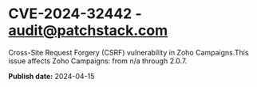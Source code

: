 # CVE-2024-32442 - audit@patchstack.com

Cross-Site Request Forgery (CSRF) vulnerability in Zoho Campaigns.This issue affects Zoho Campaigns: from n/a through 2.0.7.



**Publish date:** 2024-04-15
